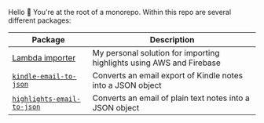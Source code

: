 Hello 👋 You're at the root of a monorepo. Within this repo are several different packages:

| Package                                                          | Description                                                          |
| ---------------------------------------------------------------- | -------------------------------------------------------------------- |
| [Lambda importer](packages/highlights-lambda/)                   | My personal solution for importing highlights using AWS and Firebase |
| [`kindle-email-to-json`](packages/kindle-email-to-json/)         | Converts an email export of Kindle notes into a JSON object          |
| [`highlights-email-to-json`](packages/highlights-email-to-json/) | Converts an email of plain text notes into a JSON object             |
